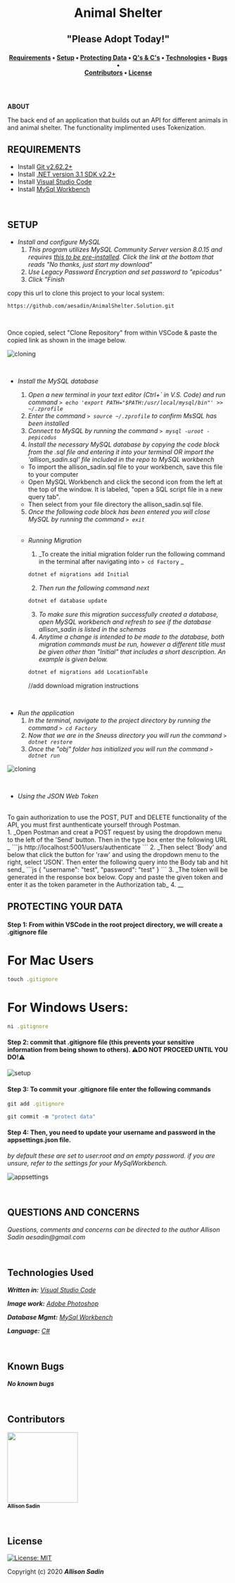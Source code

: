 **<h1 align = "center"> Animal Shelter**


**<h2 align="center">"Please Adopt Today!"**


**<h4 align = "center">
  <a href="#requirements">Requirements</a> •
  <a href="#setup">Setup</a> •
  <a href="#protecting-your-data">Protecting Data<a> •
  <a href="#questions-and-concerns">Q's & C's</a> •
  <a href="#technologies-used">Technologies</a> •
  <a href="#bugs">Bugs</a> •  
  <a href="#contributors">Contributors</a> •
  <a href="#license">License</a>**

<br>
<h2 align = "center">
</h1>

**ABOUT**

The back end of an application that builds out an API for different animals in and animal shelter. The functionality implimented uses Tokenization. 


## **REQUIREMENTS**

* Install [Git v2.62.2+](https://git-scm.com/downloads/)
* Install [.NET version 3.1 SDK v2.2+](https://dotnet.microsoft.com/download/dotnet-core/2.2)
* Install [Visual Studio Code](https://code.visualstudio.com/)
* Install [MySql Workbench](https://www.mysql.com/products/workbench/)

<br>

## **SETUP**

* _Install and configure MySQL_
  1. _This program utilizes MySQL Community Server version 8.0.15 and requires [this to be pre-installed](https://dev.mysql.com/downloads/file/?id=484914). Click the link at the bottom that reads "No thanks, just start my download"_
  2. _Use Legacy Password Encryption and set password to "epicodus"_
  3. _Click "Finish_

copy this url to clone this project to your local system:
```html
https://github.com/aesadin/AnimalShelter.Solution.git
```

<br>

Once copied, select "Clone Repository" from within VSCode & paste the copied link as shown in the image below.

![cloning](https://coding-assets.s3-us-west-2.amazonaws.com/img/clone-github2.gif "Cloning from Github within VSCode")

<br>

* _Install the MySQL database_
  1. _Open a new terminal in your text editor (Ctrl+\` in V.S. Code) and run command `> echo 'export PATH="$PATH:/usr/local/mysql/bin"' >> ~/.zprofile`_
  2. _Enter the command `> source ~/.zprofile` to confirm MsSQL has been installed_
  3. _Connect to MySQL by running the command `> mysql -uroot -pepicodus`_
  4. _Install the necessary MySQL database by copying the code block from the .sql file and entering it into your terminal OR import the 'allison_sadin.sql' file included in the repo to MySQL workbench_
    * To import the allison_sadin.sql file to your workbench, save this file to your computer
    * Open MySQL Workbench and click the second icon from the left at the top of the window. It is labeled, "open a SQL script file in a new query tab".
    * Then select from your file directory the allison_sadin.sql file.
  5. _Once the following code block has been entered you will close MySQL by running the command `> exit`_

  <br>

  * _Running Migration_
    1. _To create the initial migration folder run the following command in the terminal after navigating into `> cd Factory` _

    ```js 
    dotnet ef migrations add Initial 
    ```
    2. _Then run the following command next_

    ```js
    dotnet ef database update
    ```

    3. _To make sure this migration successfully created a database, open MySQL workbench and refresh to see if the database allison_sadin is listed in the schemas_
    4. _Anytime a change is intended to be made to the database, both migration commands must be run, however a different title must be given other than "Initial" that includes a short description. An example is given below._

     ```js 
    dotnet ef migrations add LocationTable 
    ```
    //add download migration instructions


<br>

* _Run the application_
  1. _In the terminal, navigate to the project directory by running the command `> cd Factory`_
  2. _Now that we are in the Sneuss directory you will run the command `> dotnet restore`_
  3. _Once the "obj" folder has initialized you will run the command `> dotnet run`_
  

![cloning](https://coding-assets.s3-us-west-2.amazonaws.com/img/dotnet-readme.gif "How to clone repo")

<br>

* _Using the JSON Web Token_
<br>
To gain authorization to use the POST, PUT and DELETE functionality of the API, you must first aunthenticate yourself through Postman.
<br>
  1. _Open Postman and creat a POST request by using the dropdown menu to the left of the 'Send' button. Then in the type box enter the following URL _
   ```js 
    http://localhost:5001/users/authenticate
    ```
  2. _Then select 'Body' and below that click the button for 'raw' and using the dropdown menu to the right, select 'JSON'. Then enter the following query into the Body tab and hit send_
  ```js 
    {
    "username": "test",
    "password": "test"
    }
    ```
  3. _The token will be generated in the response box below. Copy and paste the given token and enter it as the token parameter in the Authorization tab_
  4. __


## **PROTECTING YOUR DATA**

#### **Step 1: From within VSCode in the root project directory, we will create a .gitignore file**

# For Mac Users
```js 
touch .gitignore 
```

# For Windows Users:

```js 
ni .gitignore 
```

#### Step 2: commit that .gitignore file (this prevents your sensitive information from being shown to others). **⚠️DO NOT PROCEED UNTIL YOU DO!⚠️**

![setup](https://coding-assets.s3-us-west-2.amazonaws.com/img/entity-readme-image.png "Set up instructions")

#### Step 3: **To commit your .gitignore file enter the following commands**

```js
git add .gitignore
```
```js
git commit -m "protect data"
```

#### Step 4: **Then, you need to update your username and password in the appsettings.json file.**

_by default these are set to user:root and an empty password. if you are unsure, refer to the settings for your MySqlWorkbench._

![appsettings](https://coding-assets.s3-us-west-2.amazonaws.com/img/app-settings.png)

<br>

## **QUESTIONS AND CONCERNS**

_Questions, comments and concerns can be directed to the author Allison Sadin aesadin@gmail.com_

<br>

## **Technologies Used**

_**Written in:** [Visual Studio Code](https://code.visualstudio.com/)_

_**Image work:** [Adobe Photoshop](https://www.adobe.com/products/photoshop.html/)_

_**Database Mgmt:** [MySql Workbench](https://www.mysql.com/products/workbench/)_

_**Language:** [C#](https://docs.microsoft.com/en-us/dotnet/csharp/)_

<br>


## **Known Bugs**

_**No known bugs**_

<br>


## **Contributors**


[<img src="https://coding-assets.s3-us-west-2.amazonaws.com/linked-in-images/allison-sadin.jpg" width="160px;"/><br /><sub><b>Allison Sadin</b></sub>](https://www.linkedin.com/in/allison-sadin-pdx/)<br /> 


<br>

## **License**
[![License: MIT](https://img.shields.io/badge/License-MIT-yellow.svg)](https://opensource.org/licenses/MIT)

Copyright (c) 2020 **_Allison Sadin_**